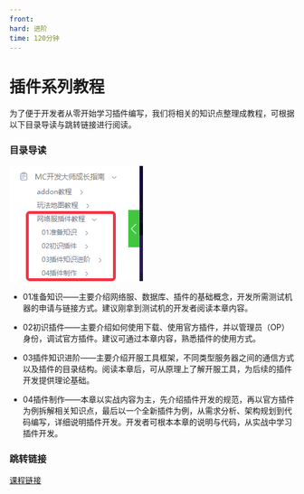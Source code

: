 ```yaml
---
front: 
hard: 进阶
time: 120分钟
---
```


# 插件系列教程

为了便于开发者从零开始学习插件编写，我们将相关的知识点整理成教程，可根据以下目录导读与跳转链接进行阅读。



### 目录导读

![plugin_guide](./images/plugin_guide.png)



- 01准备知识——主要介绍网络服、数据库、插件的基础概念，开发所需测试机器的申请与链接方式。建议刚拿到测试机的开发者阅读本章内容。

- 02初识插件——主要介绍如何使用下载、使用官方插件，并以管理员（OP）身份，调试官方插件。建议可通过本章内容，熟悉插件的使用方式。

- 03插件知识进阶——主要介绍开服工具框架，不同类型服务器之间的通信方式以及插件的目录结构。阅读本章后，可从原理上了解开服工具，为后续的插件开发提供理论基础。

- 04插件制作——本章以实战内容为主，先介绍插件开发的规范，再以官方插件为例拆解相关知识点，最后以一个全新插件为例，从需求分析、架构规划到代码编写，详细说明插件开发。开发者可根本本章的说明与代码，从实战中学习插件开发。

  

### 跳转链接

[课程链接](https://mc.163.com/dev/mcmanual/mc-dev/mconline/30-网络服插件教程/1-准备知识/0-插件的概念.html)


